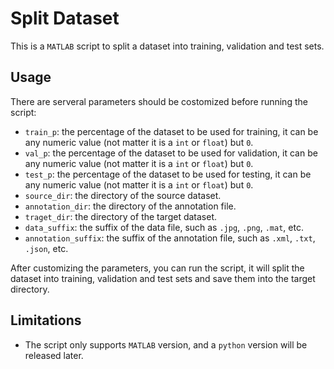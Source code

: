 # Split Dataset

This is a `MATLAB` script to split a dataset into training, validation and test sets.

## Usage

There are serveral parameters should be costomized before running the script:

- `train_p`: the percentage of the dataset to be used for training, it can be any numeric value (not matter it is a `int` or `float`) but `0`.
- `val_p`: the percentage of the dataset to be used for validation, it can be any numeric value (not matter it is a `int` or `float`) but `0`.
- `test_p`: the percentage of the dataset to be used for testing, it can be any numeric value (not matter it is a `int` or `float`) but `0`.
- `source_dir`: the directory of the source dataset.
- `annotation_dir`: the directory of the annotation file.
- `traget_dir`: the directory of the target dataset.
- `data_suffix`: the suffix of the data file, such as `.jpg`, `.png`, `.mat`, etc.
- `annotation_suffix`: the suffix of the annotation file, such as `.xml`, `.txt`, `.json`, etc.

After customizing the parameters, you can run the script, it will split the dataset into training, validation and test sets and save them into the target directory.

## Limitations

- The script only supports `MATLAB` version, and a `python` version will be released later.